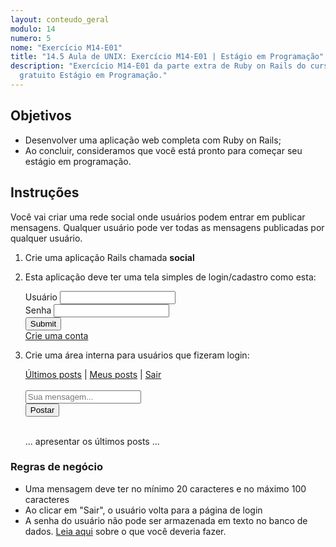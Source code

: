 ```yaml
---
layout: conteudo_geral
modulo: 14
numero: 5
nome: "Exercício M14-E01"
title: "14.5 Aula de UNIX: Exercício M14-E01 | Estágio em Programação"
description: "Exercício M14-E01 da parte extra de Ruby on Rails do curso online
  gratuito Estágio em Programação."
---
```


## Objetivos

- Desenvolver uma aplicação web completa com Ruby on Rails;
- Ao concluir, consideramos que você está pronto para começar seu estágio em
  programação.

## Instruções

Você vai criar uma rede social onde usuários podem entrar em publicar mensagens.
Qualquer usuário pode ver todas as mensagens publicadas por qualquer usuário.

1. Crie uma aplicação Rails chamada **social**

2. Esta aplicação deve ter uma tela simples de login/cadastro como esta:

    <div class="row">
      <div class="col-6 offset-1 bg-light p-3">
        <form>
          <div class="form-group">
            <label for="exampleInputUsername">Usuário</label>
            <input type="text" class="form-control" id="exampleInputUsername">
          </div>
          <div class="form-group">
            <label for="exampleInputPassword1">Senha</label>
            <input type="password" class="form-control" id="exampleInputPassword1">
          </div>
          <button type="submit" class="btn btn-primary">Submit</button>
          <br>
          <a href="#">Crie uma conta</a>
        </form>
      </div>
    </div>

3. Crie uma área interna para usuários que fizeram login:

    <div class="row">
      <div class="col-6 offset-1 bg-light p-3">
        <div>
          <a href="#" class="text-secondary">Últimos posts</a> | <a href="#">Meus posts</a> | <a href="#">Sair</a>
        </div>
        <br>
        <form class="form-inline">
          <div class="form-group mx-sm-3 mb-2">
            <input type="text" class="form-control" placeholder="Sua mensagem...">
          </div>
          <button type="submit" class="btn btn-primary mb-2">Postar</button>
        </form>
        <br>
        <div class="text-center bg-secondary text-white p-3">
          ... apresentar os últimos posts ...
        </div>
      </div>
    </div>

### Regras de negócio

- Uma mensagem deve ter no mínimo 20 caracteres e no máximo 100 caracteres
- Ao clicar em "Sair", o usuário volta para a página de login
- A senha do usuário não pode ser armazenada em texto no banco de dados.
  [Leia aqui](https://medium.com/@barbolo/sinto-muito-mas-a-sua-senha-pode-estar-comprometida-959368fbfc03)
  sobre o que você deveria fazer.
